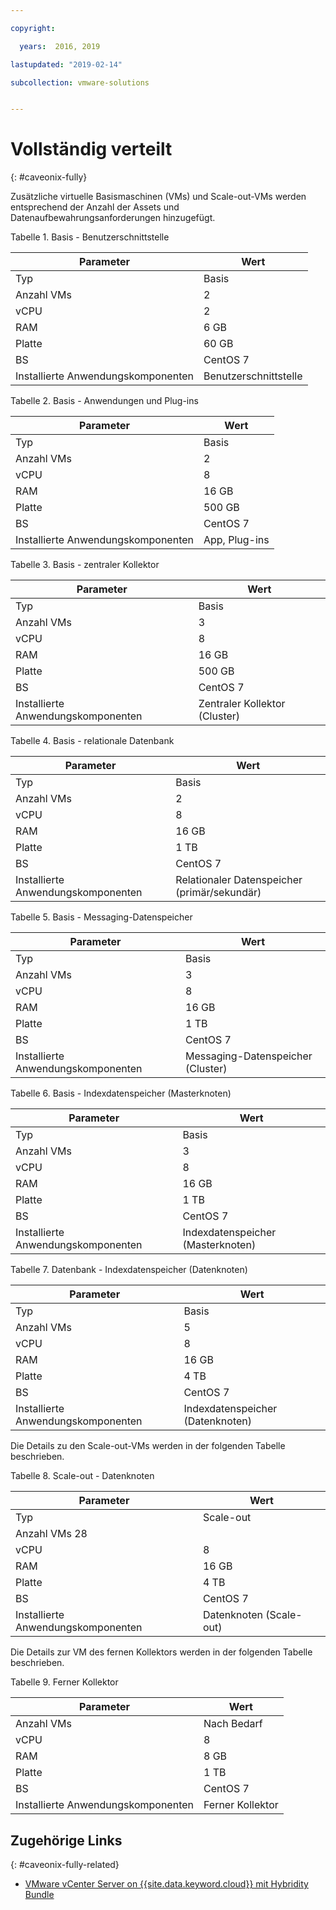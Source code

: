 ```yaml
---

copyright:

  years:  2016, 2019

lastupdated: "2019-02-14"

subcollection: vmware-solutions


---
```


# Vollständig verteilt
{: #caveonix-fully}

Zusätzliche virtuelle Basismaschinen (VMs) und Scale-out-VMs werden entsprechend der Anzahl der Assets und Datenaufbewahrungsanforderungen hinzugefügt.

Tabelle 1. Basis - Benutzerschnittstelle

|Parameter	|Wert|
|---|---|
|Typ	|Basis|
|Anzahl VMs	|2|
|vCPU	|2|
|RAM	|6 GB|
|Platte	|60 GB|
|BS	|CentOS 7|
|Installierte Anwendungskomponenten	|Benutzerschnittstelle|

Tabelle 2. Basis - Anwendungen und Plug-ins

|Parameter	|Wert|
|---|---|
|Typ	|Basis|
|Anzahl VMs	|2|
|vCPU	|8|
|RAM	|16 GB|
|Platte	|500 GB|
|BS	|CentOS 7|
|Installierte Anwendungskomponenten	|App, Plug-ins|

Tabelle 3. Basis - zentraler Kollektor

|Parameter	|Wert |
|---|---|
|Typ	|Basis |
|Anzahl VMs	|3 |
|vCPU	|8 |
|RAM	|16 GB |
|Platte	|500 GB |
|BS	|CentOS 7 |
|Installierte Anwendungskomponenten	|Zentraler Kollektor (Cluster) |

Tabelle 4. Basis - relationale Datenbank

|Parameter	|Wert |
|---|---|
|Typ	|Basis |
|Anzahl VMs	|2 |
|vCPU	|8 |
|RAM	|16 GB |
|Platte	|1 TB |
|BS|CentOS 7 |
|Installierte Anwendungskomponenten	|Relationaler Datenspeicher (primär/sekundär) |

Tabelle 5. Basis - Messaging-Datenspeicher

|Parameter	|Wert |
|---|---|
|Typ	|Basis |
|Anzahl VMs	|3 |
|vCPU	|8 |
|RAM	|16 GB |
|Platte	|1 TB |
|BS	|CentOS 7 |
|Installierte Anwendungskomponenten	|Messaging-Datenspeicher (Cluster) |

Tabelle 6. Basis - Indexdatenspeicher (Masterknoten)

|Parameter	|Wert |
|---|---|
|Typ	|Basis |
|Anzahl VMs	|3 |
|vCPU	|8 |
|RAM	|16 GB |
|Platte	|1 TB |
|BS	|CentOS 7 |
|Installierte Anwendungskomponenten	|Indexdatenspeicher (Masterknoten) |

Tabelle 7. Datenbank - Indexdatenspeicher (Datenknoten)

|Parameter	|Wert |
|---|---|
|Typ	|Basis |
|Anzahl VMs	|5 |
|vCPU	|8 |
|RAM	|16 GB |
|Platte	|4 TB |
|BS	|CentOS 7 |
|Installierte Anwendungskomponenten	|Indexdatenspeicher (Datenknoten) |

Die Details zu den Scale-out-VMs werden in der folgenden Tabelle beschrieben.

Tabelle 8. Scale-out - Datenknoten

|Parameter	|Wert |
|---|---|
|Typ	|Scale-out |
|Anzahl VMs	28 |
|vCPU	|8 |
|RAM	|16 GB |
|Platte	|4 TB |
|BS	|CentOS 7 |
|Installierte Anwendungskomponenten	|Datenknoten (Scale-out) |

Die Details zur VM des fernen Kollektors werden in der folgenden Tabelle beschrieben.

Tabelle 9. Ferner Kollektor

|Parameter	|Wert |
|---|---|
|Anzahl VMs	|Nach Bedarf |
|vCPU	|8 |
|RAM	|8 GB |
|Platte	|1 TB |
|BS	|CentOS 7 |
|Installierte Anwendungskomponenten	|Ferner Kollektor |

## Zugehörige Links
{: #caveonix-fully-related}

* [VMware vCenter Server on {{site.data.keyword.cloud}} mit Hybridity Bundle](/docs/services/vmwaresolutions/archiref/vcs?topic=vmware-solutions-vcs-hybridity-intro)
